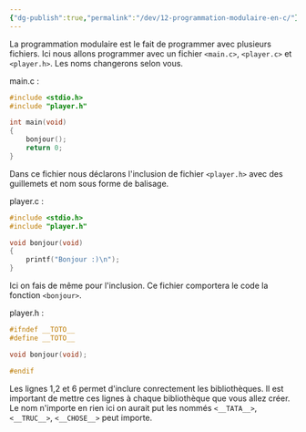 ```yaml
---
{"dg-publish":true,"permalink":"/dev/12-programmation-modulaire-en-c/"}
---
```


La programmation modulaire est le fait de programmer avec plusieurs fichiers.
Ici nous allons programmer avec un fichier `<main.c>`, `<player.c>` et `<player.h>`. 
Les noms changerons selon vous.

main.c :
```C
#include <stdio.h>
#include "player.h"

int main(void)
{
    bonjour();
    return 0;
}
```
Dans ce fichier nous déclarons l'inclusion de fichier `<player.h>` avec des guillemets et nom sous forme de balisage.

player.c :
```C 
#include <stdio.h>
#include "player.h"

void bonjour(void)
{
    printf("Bonjour :)\n");
}
```
Ici on fais de même pour l'inclusion. Ce fichier comportera le code la fonction `<bonjour>`.

player.h :
```C
#ifndef __TOTO__
#define __TOTO__

void bonjour(void);

#endif
```
Les lignes 1,2 et 6 permet d'inclure conrectement les bibliothèques. Il est important de mettre ces lignes à chaque bibliothèque que vous allez créer. Le nom n'importe en rien ici on aurait put les nommés `<__TATA__>`, `<__TRUC__>`, `<__CHOSE__>`  peut importe.